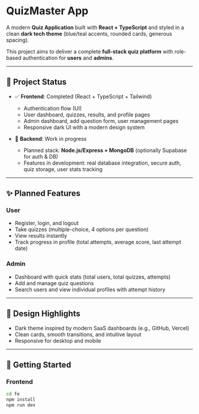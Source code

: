 # QuizMaster App

A modern **Quiz Application** built with **React + TypeScript** and styled in a clean **dark tech theme** (blue/teal accents, rounded cards, generous spacing).  

This project aims to deliver a complete **full-stack quiz platform** with role-based authentication for **users** and **admins**.  

---

## 🚧 Project Status

- ✅ **Frontend**: Completed (React + TypeScript + Tailwind)  
  - Authentication flow (UI)  
  - User dashboard, quizzes, results, and profile pages  
  - Admin dashboard, add question form, user management pages  
  - Responsive dark UI with a modern design system  

- 🔄 **Backend**: Work in progress  
  - Planned stack: **Node.js/Express + MongoDB** (optionally Supabase for auth & DB)  
  - Features in development: real database integration, secure auth, quiz storage, user stats tracking  

---

## ✨ Planned Features

### User
- Register, login, and logout  
- Take quizzes (multiple-choice, 4 options per question)  
- View results instantly  
- Track progress in profile (total attempts, average score, last attempt date)  

### Admin
- Dashboard with quick stats (total users, total quizzes, attempts)  
- Add and manage quiz questions  
- Search users and view individual profiles with attempt history  

---

## 🎨 Design Highlights
- Dark theme inspired by modern SaaS dashboards (e.g., GitHub, Vercel)  
- Clean cards, smooth transitions, and intuitive layout  
- Responsive for desktop and mobile  

---

## 🚀 Getting Started

### Frontend
```bash
cd fe
npm install
npm run dev
